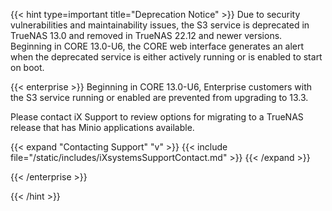 &NewLine;

{{< hint type=important title="Deprecation Notice" >}}
Due to security vulnerabilities and maintainability issues, the S3 service is deprecated in TrueNAS 13.0 and removed in TrueNAS 22.12 and newer versions.
Beginning in CORE 13.0-U6, the CORE web interface generates an alert when the deprecated service is either actively running or is enabled to start on boot.

{{< enterprise >}}
Beginning in CORE 13.0-U6, Enterprise customers with the S3 service running or enabled are prevented from upgrading to 13.3.

Please contact iX Support to review options for migrating to a TrueNAS release that has Minio applications available.

{{< expand "Contacting Support" "v" >}}
{{< include file="/static/includes/iXsystemsSupportContact.md" >}}
{{< /expand >}}

{{< /enterprise >}}

{{< /hint >}}
